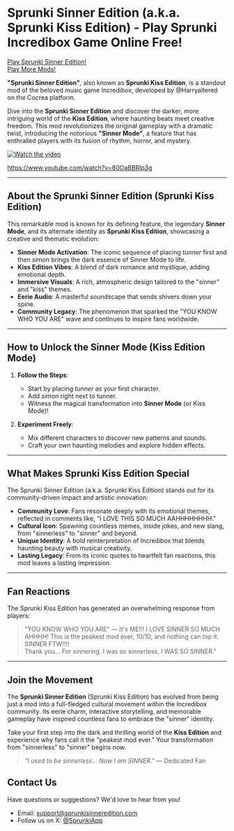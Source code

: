 # Sprunki Sinner Edition (a.k.a. Sprunki Kiss Edition) - Play Sprunki Incredibox Game Online Free!

[Play Sprunki Sinner Edition!](https://sprunkisinneredition.com/)  
[Play More Mods!](https://sprunki.app)

**"Sprunki Sinner Edition"**, also known as **Sprunki Kiss Edition**, is a standout mod of the beloved music game Incredibox, developed by @Harryaltered on the Cocrea platform.

Dive into the **Sprunki Sinner Edition** and discover the darker, more intriguing world of the **Kiss Edition**, where haunting beats meet creative freedom. This mod revolutionizes the original gameplay with a dramatic twist, introducing the notorious **"Sinner Mode"**, a feature that has enthralled players with its fusion of rhythm, horror, and mystery.

[![Watch the video](https://img.youtube.com/vi/80OaBBRlp3g/0.jpg)](https://www.youtube.com/watch?v=80OaBBRlp3g)

https://www.youtube.com/watch?v=80OaBBRlp3g

---

## About the Sprunki Sinner Edition (Sprunki Kiss Edition)

This remarkable mod is known for its defining feature, the legendary **Sinner Mode**, and its alternate identity as **Sprunki Kiss Edition**, showcasing a creative and thematic evolution:

- **Sinner Mode Activation**: The iconic sequence of placing *tunner* first and then *simon* brings the dark essence of Sinner Mode to life.
- **Kiss Edition Vibes**: A blend of dark romance and mystique, adding emotional depth.
- **Immersive Visuals**: A rich, atmospheric design tailored to the "sinner" and "kiss" themes.
- **Eerie Audio**: A masterful soundscape that sends shivers down your spine.
- **Community Legacy**: The phenomenon that sparked the "YOU KNOW WHO YOU ARE" wave and continues to inspire fans worldwide.

---

## How to Unlock the Sinner Mode (Kiss Edition Mode)

1. **Follow the Steps**:
   - Start by placing *tunner* as your first character.
   - Add *simon* right next to tunner.
   - Witness the magical transformation into **Sinner Mode** (or Kiss Mode)!

2. **Experiment Freely**:
   - Mix different characters to discover new patterns and sounds.
   - Craft your own haunting melodies and explore hidden effects.

---

## What Makes Sprunki Kiss Edition Special

The Sprunki Sinner Edition (a.k.a. Sprunki Kiss Edition) stands out for its community-driven impact and artistic innovation:

- **Community Love**: Fans resonate deeply with its emotional themes, reflected in comments like, "I LOVE THIS SO MUCH AAHHHHHHHH."
- **Cultural Icon**: Spawning countless memes, inside jokes, and new slang, from "sinnerless" to "sinner" and beyond.
- **Unique Identity**: A bold reinterpretation of Incredibox that blends haunting beauty with musical creativity.
- **Lasting Legacy**: From its iconic quotes to heartfelt fan reactions, this mod leaves a lasting impression.

---

## Fan Reactions

The Sprunki Kiss Edition has generated an overwhelming response from players:

> "YOU KNOW WHO YOU ARE" — It's ME!!! I LOVE SINNER SO MUCH AHHHH! This is the peakest mod ever, 10/10, and nothing can top it. SINNER FTW!!!!  
> Thank you... For sinnering. I was so sinnerless, I WAS SO SINNER."

---

## Join the Movement

The **Sprunki Sinner Edition** (Sprunki Kiss Edition) has evolved from being just a mod into a full-fledged cultural movement within the Incredibox community. Its eerie charm, interactive storytelling, and memorable gameplay have inspired countless fans to embrace the "sinner" identity.

Take your first step into the dark and thrilling world of the **Kiss Edition** and experience why fans call it the "peakest mod ever." Your transformation from "sinnerless" to "sinner" begins now.

> _"I used to be sinnerless... Now I am SINNER."_ — Dedicated Fan

## Contact Us

Have questions or suggestions? We'd love to hear from you!

- Email: <support@sprunkisinneredition.com>
- Follow us on X: [@SprunkiApp](https://x.com/intent/follow?screen_name=jack065713)

